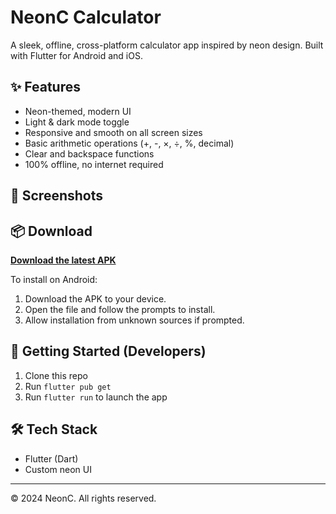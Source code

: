 # NeonC Calculator

A sleek, offline, cross-platform calculator app inspired by neon design. Built with Flutter for Android and iOS.

## ✨ Features
- Neon-themed, modern UI
- Light & dark mode toggle
- Responsive and smooth on all screen sizes
- Basic arithmetic operations (+, -, ×, ÷, %, decimal)
- Clear and backspace functions
- 100% offline, no internet required

## 📱 Screenshots
<!-- Add screenshots here if available -->

## 📦 Download
**[Download the latest APK](build/app/outputs/flutter-apk/app-release.apk)**

To install on Android:
1. Download the APK to your device.
2. Open the file and follow the prompts to install.
3. Allow installation from unknown sources if prompted.

## 🚀 Getting Started (Developers)
1. Clone this repo
2. Run `flutter pub get`
3. Run `flutter run` to launch the app

## 🛠️ Tech Stack
- Flutter (Dart)
- Custom neon UI

---

© 2024 NeonC. All rights reserved.
